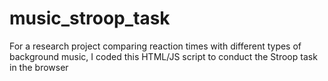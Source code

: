 # music_stroop_task
For a research project comparing reaction times with different types of background music, I coded this HTML/JS script to conduct the Stroop task in the browser